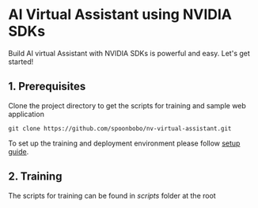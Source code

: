 # AI Virtual Assistant using NVIDIA SDKs

Build AI virtual Assistant with NVIDIA SDKs is powerful and easy. Let's get started!

## 1. Prerequisites

Clone the project directory to get the scripts for training and sample web application
```
git clone https://github.com/spoonbobo/nv-virtual-assistant.git
```
To set up the training and deployment environment please follow [setup guide](https://nvsa-virtualassistant.readthedocs.io/en/latest/prereq.html).

## 2. Training

The scripts for training can be found in *scripts* folder at the root
